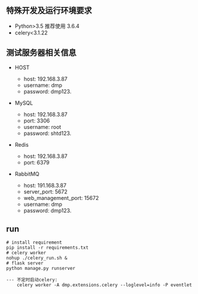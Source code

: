 ## 特殊开发及运行环境要求
- Python>3.5 推荐使用 3.6.4
- celery<3.1.22

## 测试服务器相关信息
- HOST
    - host: 192.168.3.87
    - username: dmp
    - password: dmp123.
    
- MySQL
    - host: 192.168.3.87
    - port: 3306
    - username: root
    - password: shtd123.
    
- Redis
    - host: 192.168.3.87
    - port: 6379
    
- RabbitMQ
    - host: 191.168.3.87
    - server_port: 5672
    - web_management_port: 15672
    - username: dmp
    - password: dmp123.

## run 
```shell script
# install requirement
pip install -r requirements.txt
# celery worker
nohup ./celery_run.sh &
# flask server
python manage.py runserver
```

```
--- 不定时启动celery:
    celery worker -A dmp.extensions.celery --loglevel=info -P eventlet
```